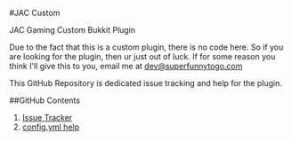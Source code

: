 #JAC Custom

JAC Gaming Custom Bukkit Plugin

Due to the fact that this is a custom plugin, there is no code here.  So if you are looking for the plugin, then ur just out of luck.  If for some reason you think I'll give this to you, email me at dev@superfunnytogo.com

This GitHub Repository is dedicated issue tracking and help for the plugin.

##GitHub Contents

1. [Issue Tracker](../../issues)
2. [config.yml help](/config.md)
